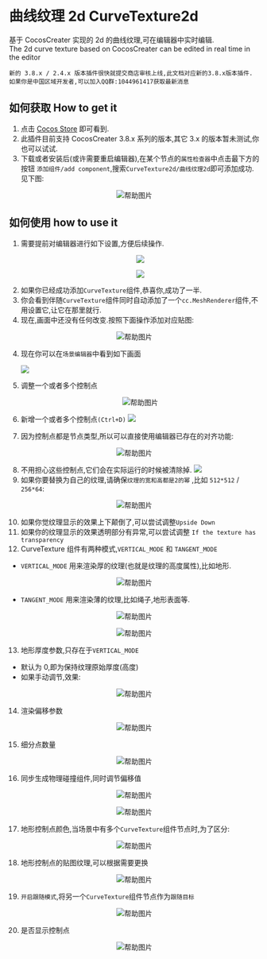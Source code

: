 # 曲线纹理 2d CurveTexture2d

基于 CocosCreater 实现的 2d 的曲线纹理,可在编辑器中实时编辑.  
The 2d curve texture based on CocosCreater can be edited in real time in the editor

```
新的 3.8.x / 2.4.x 版本插件很快就提交商店审核上线,此文档对应新的3.8.x版本插件.
如果你是中国区域开发者,可以加入QQ群:1044961417获取最新消息
```

## 如何获取 How to get it

1. 点击 [Cocos Store](https://store.cocos.com/app/search?name=soida) 即可看到.
2. 此插件目前支持 CocosCreater 3.8.x 系列的版本,其它 3.x 的版本暂未测试,你也可以试试.
3. 下载或者安装后(或许需要重启编辑器),在某个节点的`属性检查器`中点击最下方的按钮 `添加组件/add component`,搜索`CurveTexture2d/曲线纹理2d`即可添加成功. 见下图:

<p align="center">
  <img src="./imgs/help1.jpg" alt="帮助图片" />
</p>

## 如何使用 how to use it

1. 需要提前对编辑器进行如下设置,方便后续操作.
   <p align="center">
   <img src="./imgs/9_zh.jpg"  />
   </p>
          <p align="center">
     <img src="./imgs/10_zh.jpg"  />
   </p>
2. 如果你已经成功添加`CurveTexture`组件,恭喜你,成功了一半.
3. 你会看到伴随`CurveTexture`组件同时自动添加了一个`cc.MeshRenderer`组件,不用设置它,让它在那里就行.
4. 现在,画面中还没有任何改变.按照下面操作添加对应贴图:

<!-- ![](./imgs/help2.gif) -->
<p align="center">
  <img src="./imgs/help2.gif" alt="帮助图片" />
</p>

4. 现在你可以在`场景编辑器`中看到如下画面

   ![](./imgs/help2.jpg)

5. 调整一个或者多个控制点
    <p align="center">
     <img src="./imgs/help3.gif" alt="帮助图片" />
   </p>

6. 新增一个或者多个控制点`(Ctrl+D)`
   ![](./imgs/help4.gif)

7. 因为控制点都是节点类型,所以可以直接使用编辑器已存在的对齐功能:
<p align="center">
<img src="./imgs/help6.gif" alt="帮助图片" />
</p>

8. 不用担心这些控制点,它们会在实际运行的时候被清除掉.
   ![](./imgs/help5.gif)
9. 如果你要替换为自己的纹理,请确保`纹理的宽和高都是2的幂` ,比如 `512*512` / `256*64`:
<p align="center">
<img src="./imgs/help7.jpg" alt="帮助图片" />
</p>

10. 如果你觉纹理显示的效果上下颠倒了,可以尝试调整`Upside Down`
11. 如果你的纹理显示的效果透明部分有异常,可以尝试调整 `If the texture has transparency`
12. CurveTexture 组件有两种模式,`VERTICAL_MODE` 和 `TANGENT_MODE`

- `VERTICAL_MODE` 用来渲染厚的纹理(也就是纹理的高度属性),比如地形.

<p align="center">
<img src="./imgs/11.jpg" alt="帮助图片" />
</p>

- `TANGENT_MODE` 用来渲染薄的纹理,比如绳子,地形表面等.
<p align="center">
<img src="./imgs/12.jpg" alt="帮助图片" />
</p>
  <p align="center">
  <img src="./imgs/help8.jpg" alt="帮助图片" />
</p>

13. 地形厚度参数,只存在于`VERTICAL_MODE`

- 默认为 0,即为保持纹理原始厚度(高度)
- 如果手动调节,效果:
<p align="center">
<img src="./imgs/7.gif" alt="帮助图片" />
</p>

14. 渲染偏移参数
<p align="center">
<img src="./imgs/8.gif" alt="帮助图片" />
</p>

15. 细分点数量
<p align="center">
   <img src="./imgs/9.gif" alt="帮助图片" />
   </p>

16. 同步生成物理碰撞组件,同时调节偏移值
<p align="center">
   <img src="./imgs/13.jpg" alt="帮助图片" />
   </p>
   <p align="center">
   <img src="./imgs/20.gif" alt="帮助图片" />
   </p>

17. 地形控制点颜色,当场景中有多个`CurveTexture`组件节点时,为了区分:
<p align="center">
<img src="./imgs/21.gif" alt="帮助图片" />
</p>

18. 地形控制点的贴图纹理,可以根据需要更换
<p align="center">
<img src="./imgs/22.gif" alt="帮助图片" />
</p>

19. `开启跟随模式`,将另一个`CurveTexture`组件节点作为`跟随目标`
<p align="center">
<img src="./imgs/23.gif" alt="帮助图片" />
</p>

20. 是否显示控制点
<p align="center">
<img src="./imgs/24.gif" alt="帮助图片" />
</p>

